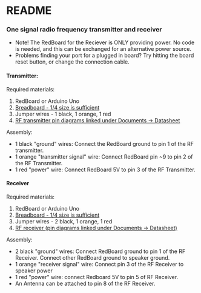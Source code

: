 # README

### One signal radio frequency transmitter and receiver

* Note! The RedBoard for the Reciever is ONLY providing power. No code is needed, and this can be exchanged for an alternative power source.
* Problems finding your port for a plugged in board? Try hitting the board reset button, or change the connection cable.

#### Transmitter:

Required materials:

1. RedBoard or Arduino Uno
1. [Breadboard - 1/4 size is sufficient](https://www.sparkfun.com/products/12002)
1. Jumper wires - 1 black, 1 orange, 1 red
1. [RF transmitter pin diagrams linked under Documents -> Datasheet](https://www.sparkfun.com/products/10534)

Assembly:

* 1 black "ground" wires: Connect the RedBoard ground to pin 1 of the RF transmitter.
* 1 orange "transmitter signal" wire: Connect RedBoard pin ~9 to pin 2 of the RF Transmitter.
* 1 red "power" wire: Connect RedBoard 5V to pin 3 of the RF Transmitter.

#### Receiver

Required materials:

1. RedBoard or Arduino Uno
1. [Breadboard - 1/4 size is sufficient](https://www.sparkfun.com/products/12002)
1. Jumper wires - 2 black, 1 orange, 1 red
1. [RF receiver (pin diagrams linked under Documents -> Datasheet)](https://www.sparkfun.com/products/10532)


Assembly:

* 2 black "ground" wires: Connect RedBoard ground to pin 1 of the RF Receiver. Connect other RedBoard ground to speaker ground.
* 1 orange "receiver signal" wire: Connect pin 3 of the RF Receiver to speaker power
* 1 red "power" wire: connect Redboard 5V to pin 5 of RF Receiver.
* An Antenna can be attached to pin 8 of the RF Receiver.
